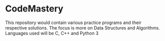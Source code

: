 # CodeMastery
This repository would contain various practice programs and their respective solutions. The focus is more on Data Structures and Algorithms. Languages used will be C, C++ and Python 3
